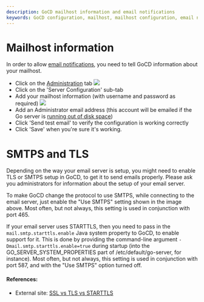 ```yaml
---
description: GoCD mailhost information and email notifications
keywords: GoCD configuration, mailhost, mailhost configuration, email notifications, SMTPS, TLS 
---
```


# Mailhost information

In order to allow [email notifications](dev_notifications.md), you need to tell GoCD information about your mailhost.

-   Click on the [Administration](../../navigation/administration_page.md) tab
![](../../images/topnav_admin.png)
-   Click on the 'Server Configuration' sub-tab
-   Add your mailhost information (with username and password as required)
![](../../images/3_add_mailhost_info.png)
-   Add an Administrator email address (this account will be emailed if the Go server is [running out of disk space](../../faq/admin_out_of_disk_space.md))
-   Click 'Send test email' to verify the configuration is working correctly
-   Click 'Save' when you're sure it's working.

<a id='starttls'></a>
# SMTPS and TLS

Depending on the way your email server is setup, you might need to enable TLS or SMTPS setup in GoCD, to get it to send emails properly. Please ask you administrators for information about the setup of your email server.

To make GoCD change the protocol to use SMTPS, while connecting to the email server, just enable the "Use SMTPS" setting shown in the image above. Most often, but not always, this setting is used in conjunction with port 465.

If your email server uses STARTTLS, then you need to pass in the ```mail.smtp.starttls.enable``` Java system property to GoCD, to enable support for it. This is done by providing the command-line argument ```-Dmail.smtp.starttls.enable=true``` during startup (into the GO_SERVER_SYSTEM_PROPERTIES part of /etc/default/go-server, for instance). Most often, but not always, this setting is used in conjunction with port 587, and with the "Use SMTPS" option turned off.

#### References:

* External site: [SSL vs TLS vs STARTTLS](https://www.fastmail.com/help/technical/ssltlsstarttls.html)
